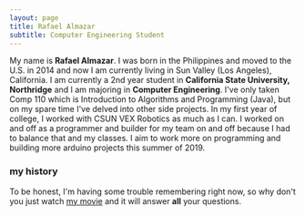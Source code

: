 ```yaml
---
layout: page
title: Rafael Almazar
subtitle: Computer Engineering Student
---
```


   My name is **Rafael Almazar**. I was born in the Philippines and moved to the U.S. in 2014 and now I am currently living in Sun Valley (Los Angeles), California. I am currently a 2nd year student in **California State University, Northridge** and I am majoring in **Computer Engineering**. I've only taken Comp 110 which is Introduction to Algorithms and Programming (Java), but on my spare time I've delved into other side projects. In my first year of college, I worked with CSUN VEX Robotics as much as I can. I worked on and off as a programmer and builder for my team on and off because I had to balance that and my classes. I aim to work more on programming and building more arduino projects this summer of 2019. 

### my history

To be honest, I'm having some trouble remembering right now, so why don't you just watch [my movie](http://en.wikipedia.org/wiki/The_Princess_Bride_%28film%29) and it will answer **all** your questions.
